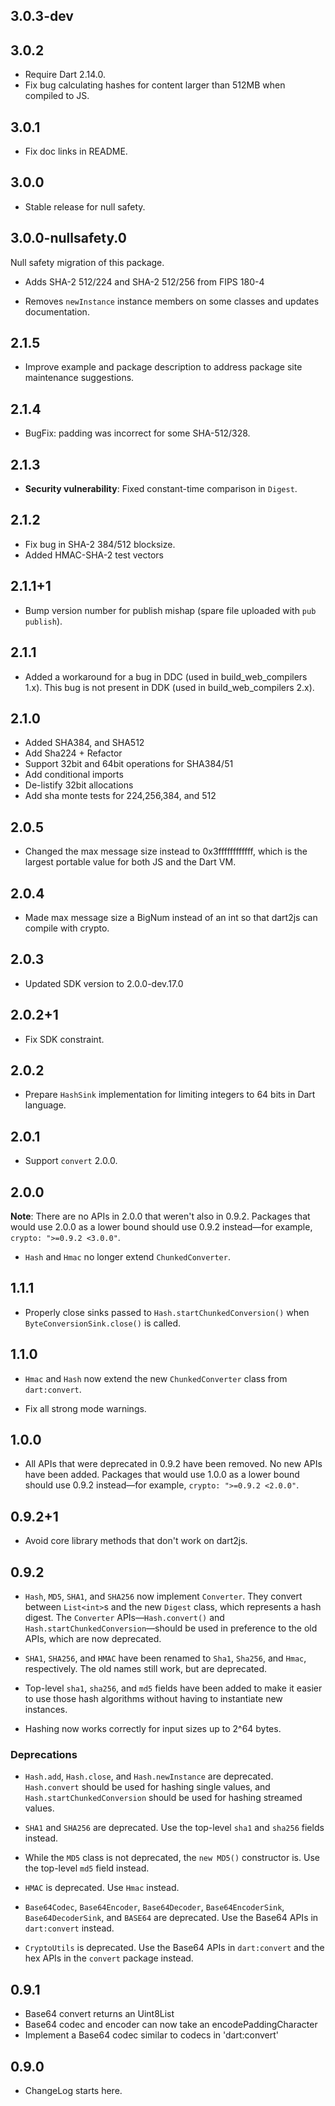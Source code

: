 ## 3.0.3-dev

## 3.0.2

* Require Dart 2.14.0.
* Fix bug calculating hashes for content larger than 512MB when compiled to JS.

## 3.0.1

* Fix doc links in README.

## 3.0.0

* Stable release for null safety.

## 3.0.0-nullsafety.0

Null safety migration of this package.

* Adds SHA-2 512/224 and SHA-2 512/256 from FIPS 180-4

* Removes `newInstance` instance members on some classes
  and updates documentation.

## 2.1.5

* Improve example and package description to address package site maintenance
  suggestions.

## 2.1.4
  * BugFix: padding was incorrect for some SHA-512/328.

## 2.1.3
  * **Security vulnerability**: Fixed constant-time comparison in `Digest`.

## 2.1.2
  * Fix bug in SHA-2 384/512 blocksize.
  * Added HMAC-SHA-2 test vectors

## 2.1.1+1
  * Bump version number for publish mishap (spare file uploaded with `pub
    publish`).

## 2.1.1
  * Added a workaround for a bug in DDC (used in build_web_compilers 1.x).
  This bug is not present in DDK (used in build_web_compilers 2.x).

## 2.1.0
  * Added SHA384, and SHA512
  * Add Sha224 + Refactor
  * Support 32bit and 64bit operations for SHA384/51
  * Add conditional imports
  * De-listify 32bit allocations
  * Add sha monte tests for 224,256,384, and 512

## 2.0.5

* Changed the max message size instead to 0x3ffffffffffff, which is the largest
  portable value for both JS and the Dart VM.

## 2.0.4

* Made max message size a BigNum instead of an int so that dart2js can compile
  with crypto.

## 2.0.3

* Updated SDK version to 2.0.0-dev.17.0

## 2.0.2+1

* Fix SDK constraint.

## 2.0.2

* Prepare `HashSink` implementation for limiting integers to 64 bits in Dart
  language.

## 2.0.1

* Support `convert` 2.0.0.

## 2.0.0

**Note**: There are no APIs in 2.0.0 that weren't also in 0.9.2. Packages that
would use 2.0.0 as a lower bound should use 0.9.2 instead—for example, `crypto:
">=0.9.2 <3.0.0"`.

* `Hash` and `Hmac` no longer extend `ChunkedConverter`.

## 1.1.1

* Properly close sinks passed to `Hash.startChunkedConversion()` when
  `ByteConversionSink.close()` is called.

## 1.1.0

* `Hmac` and `Hash` now extend the new `ChunkedConverter` class from
  `dart:convert`.

* Fix all strong mode warnings.

## 1.0.0

* All APIs that were deprecated in 0.9.2 have been removed. No new APIs have
  been added. Packages that would use 1.0.0 as a lower bound should use 0.9.2
  instead—for example, `crypto: ">=0.9.2 <2.0.0"`.

## 0.9.2+1

* Avoid core library methods that don't work on dart2js.

## 0.9.2

* `Hash`, `MD5`, `SHA1`, and `SHA256` now implement `Converter`. They convert
  between `List<int>`s and the new `Digest` class, which represents a hash
  digest. The `Converter` APIs—`Hash.convert()` and
  `Hash.startChunkedConversion`—should be used in preference to the old APIs,
  which are now deprecated.

* `SHA1`, `SHA256`, and `HMAC` have been renamed to `Sha1`, `Sha256`, and
  `Hmac`, respectively. The old names still work, but are deprecated.

* Top-level `sha1`, `sha256`, and `md5` fields have been added to make it easier
  to use those hash algorithms without having to instantiate new instances.

* Hashing now works correctly for input sizes up to 2^64 bytes.

### Deprecations

* `Hash.add`, `Hash.close`, and `Hash.newInstance` are deprecated.
  `Hash.convert` should be used for hashing single values, and
  `Hash.startChunkedConversion` should be used for hashing streamed values.

* `SHA1` and `SHA256` are deprecated. Use the top-level `sha1` and `sha256`
  fields instead.

* While the `MD5` class is not deprecated, the `new MD5()` constructor is. Use
  the top-level `md5` field instead.

* `HMAC` is deprecated. Use `Hmac` instead.

* `Base64Codec`, `Base64Encoder`, `Base64Decoder`, `Base64EncoderSink`,
  `Base64DecoderSink`, and `BASE64` are deprecated. Use the Base64 APIs in
  `dart:convert` instead.

* `CryptoUtils` is deprecated. Use the Base64 APIs in `dart:convert` and the hex
  APIs in the `convert` package instead.

## 0.9.1

* Base64 convert returns an Uint8List
* Base64 codec and encoder can now take an encodePaddingCharacter
* Implement a Base64 codec similar to codecs in 'dart:convert'

## 0.9.0

* ChangeLog starts here.
